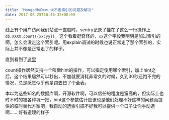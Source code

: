 ```yaml
---
title: "Mongodb的count不走索引的问题及解决"
date: 2017-06-25T16:16:32+08:00
---
```


线上有个用户访问我们站点一直超时，sentry记录了挂在了这么一行操作上`db.XXXX.count({xx:yy})`，这个看着挺奇怪的，`xx`这个字段我明明是加过索引的啊，怎么会没走这个索引呢。用explain调试的时候也说正常走了那个索引的，实际上并不像是正常走了的样子。

直到看到了[这里](https://docs.mongodb.com/manual/reference/method/cursor.count/#definition)

count操作居然支持一个叫做hint的操作，可以指定使用哪个索引，加上hint之后，这个结果居然可以秒出，不加就要消耗非常久的时候，久到30秒还跑不完的情况，总是感觉似乎他是跑去扫了个全表。

本以为这些知名的数据库啊，开源软件啊，可以信任的程度是蛮高的，但实际上也时不时的被各种坑一把，hint这个参数估计应该也是他们处理不好这样的问题而提供的临时替代方案吧，我自动的选索引搞不好我可以提供一个口子让你手动选啊…… 好有道理的样子
